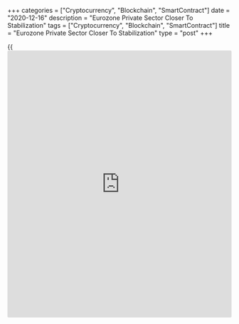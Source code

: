 +++
categories = ["Cryptocurrency", "Blockchain", "SmartContract"]
date = "2020-12-16"
description = "Eurozone Private Sector Closer To Stabilization"
tags = ["Cryptocurrency", "Blockchain", "SmartContract"]
title = "Eurozone Private Sector Closer To Stabilization"
type = "post"
+++

{{<iframe id="large-banner" src="https://www.bounty.group/#slide=14.0" width="100%" height="600" scrolling="no" style="border: 0px solid rgb(216, 221, 230); border-radius: 3px;">}}

The euro area private sector moved close to stabilization in December as
stronger manufacturing output growth helped to counter a further drop in
service sector activity, flash survey results from IHS Markit showed
Wednesday.

The composite output index advanced more-than-expected to 49.8 in
December from 45.3 in the previous month. The expected level was 45.8.

The survey revealed that the economic impact of the second waves of
virus infections has been far less severe than the first wave.

At 47.3, the services Purchasing Managers' Index reached a three-month
high, from 41.7 a month ago and above consensus forecast of 41.9.
However, the reading was below the neutral 50.0.

The manufacturing PMI climbed to 55.5 in December from 53.8 a month ago.
The expected score was 53.0.

The survey showed that inflows of new orders rose marginally and for the
first time since September. Nonetheless, employment decreased across the
eurozone as a whole for a tenth consecutive month.

Driven by encouraging [news](https://www.letsplayfx.com/blog/forex-news-website/) on the development of Covid-19 vaccines,
[business][1] expectations about output in the coming 12 months rose to
the highest since April 2018.

Average rates charged for goods and services meanwhile fell at the
slowest rate since prices began falling back in March.

Germany reported an expansion of output for the sixth successive month
in December. The strength in manufacturing continued to offset service
sector weakness.

The flash composite output index grew unexpectedly to 52.5 from 51.7 in
November. The reading was forecast to fall to 50.4.  
  
The services PMI came in at 47.7, up from 46.0 a month ago and above the
consensus forecast of 44.0. Likewise, the manufacturing PMI advanced to
58.6 from 57.8 in November. The score was seen at 56.4.

Despite strict Covid-19 lockdown restrictions, the French private sector
logged a softer decline in December. The flash composite output index
improved to 49.6 from 40.6 in November. The expected score was 42.9.

Service providers registered a substantially slower reduction compared
to November's six-month record. Meanwhile, manufacturers posted a fresh
expansion in output.

The services PMI moved up to 49.2 from 38.8 a month ago. The reading was
also well above economists' forecast of 40.0.

At the same time, the manufacturing PMI came in at 51.1 versus 49.6 in
the prior month and 50.1 expected by economists.

For comments and feedback [contact](https://www.playgroundfx.com/contact/): editorial@rtt[news](https://www.letsplayfx.com/blog/forex-news-website/).com

[Economic News][2]

 **What parts of the world are seeing the best (and worst) economic
performances lately? Click[here][3] to check out our [Econ Scorecard][3]
and find out! See up-to-the-moment [ranking](https://www.playgroundfx.com/blog/crypto-exchange-ranking/)s for the best and worst
performers in [GDP][4], [unemployment rate][5], [inflation][6] and much
more.**

   1. www.rtt[news](https://www.letsplayfx.com/blog/forex-news-website/).com/Content/Business.aspx
   2. www.rtt[news](https://www.letsplayfx.com/blog/forex-news-website/).com/Content/EconomicNews.aspx
   3. www.rtt[news](https://www.letsplayfx.com/blog/forex-news-website/).com/economic-scorecard/world-rank/unemployment-rate/highest-performance.aspx
   4. www.rtt[news](https://www.letsplayfx.com/blog/forex-news-website/).com/economic-scorecard/world-rank/GDP/highest-performance.aspx
   5. www.rtt[news](https://www.letsplayfx.com/blog/forex-news-website/).com/economic-scorecard/world-rank/unemployment-rate/lowest-performance.aspx
   6. www.rtt[news](https://www.letsplayfx.com/blog/forex-news-website/).com/economic-scorecard/world-rank/CPI/highest-performance.aspx